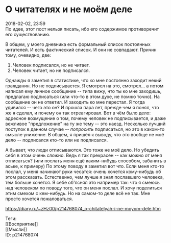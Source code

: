 О читателях и не моём деле
===========================

   
 2018-02-02, 23:59   
  По идее, этот пост нельзя писать, ибо его содержимое противоречит его существованию.   
   
 В общем, у моего дневника есть формальный список постоянных читателей. И есть фактический список. И они не совпадают. Причин тому, очевидно, две:   
 1) Человек подписался, но не читает.   
 2) Человек читает, но не подписался.   
   
 Однажды я заметил в статистике, что ко мне постоянно заходит некий гражданин. Но не подписывается. Я смотрел на это, смотрел... а потом написал ему личное сообщение -- типа вижу, что ты ко мне заходишь, предлагаю подписаться (или что-то в этом духе, не помню точно). На сообщение он не ответил. И заходить ко мне перестал. Я тогда удивился -- чего это он? И прошла пара лет, прежде чем я понял, что же я сделал, и почему он так отреагировал. Вот в чём было дело: адресное возмущение о том, почему человек не подписывается, и даже вежливое "предложение" на ту же тему -- это наезд. Несколько лучший поступок в данном случае --  *попросить*  подписаться, но это в каком-то смысле унижение. В общем, я пришёл к выводу, что это вообще не моё дело -- подписался кто-то или не подписался.   
   
 А бывает, что люди отписываются. Это тоже не моё дело. Но убедить себя в этом очень сложно. Ведь я так прекрасен -- как можно от меня отписаться? (или послать меня ещё каким-нибудь способом, забанить в аське, к примеру) По этому поводу я заметил вот что. Если меня кто-то послал, у меня начинают руки чесатся: очень хочется кому-нибудь об этом рассказать. Естественно, чем лучше я знал пославшего человека, тем больше хочется. Я себе об'яснял это например так: что я смеюсь над человеком по поводу того, что он меня послал. И хочу поделиться этим смехом с кем-нибудь. Но на самом-то деле всё не так. Мне просто хочется пожаловаться.   
    
 <https://diary.ru/~zHz00/p214768074_o-chitatelyah-i-ne-moyom-dele.htm>   
   
 Теги:   
 [[Восприятие]]   
 [[Мысли]]   
 ID: p214768074